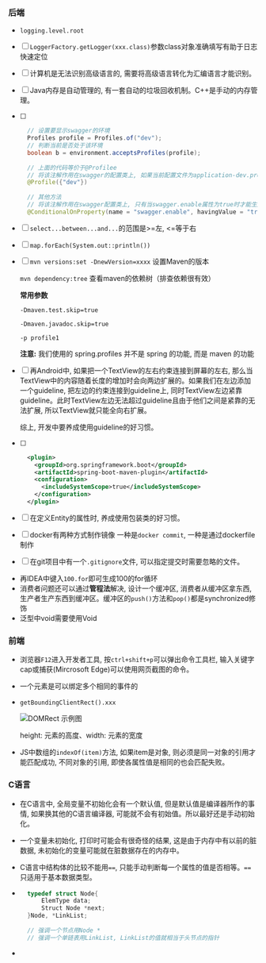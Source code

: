 ### 后端

+ `logging.level.root`

  

- [ ] `LoggerFactory.getLogger(xxx.class)`参数class对象准确填写有助于日志快速定位

    

- [ ] 计算机是无法识别高级语言的, 需要将高级语言转化为汇编语言才能识别。

    

- [ ] Java内存是自动管理的, 有一套自动的垃圾回收机制。C++是手动的内存管理。

    

- [ ] ```java
    // 设置要显示swagger的环境
    Profiles profile = Profiles.of("dev");
    // 判断当前是否处于该环境
    boolean b = environment.acceptsProfiles(profile);
    
    // 上面的代码等价于@Profilee
    // 将该注解作用在swagger的配置类上, 如果当前配置文件为application-dev.properties则表明当前处于开发环境, 此时才可以访问swagger页面
    @Profile({"dev"})
    
    // 其他方法
    // 将该注解作用在swagger配置类上, 只有当swagger.enable属性为true时才能生效
    @ConditionalOnProperty(name = "swagger.enable", havingValue = "true")
    ```

    

- [ ] `select...between...and...`的范围是>=左, <=等于右

    

- [ ] `map.forEach(System.out::println())`

    

- [ ] `mvn versions:set -DnewVersion=xxxx`  设置Maven的版本

    `mvn dependency:tree`  查看maven的依赖树（排查依赖很有效）

    **常用参数**

    `-Dmaven.test.skip=true`

    `-Dmaven.javadoc.skip=true`

    `-p profile1`

    **注意:** 我们使用的 spring.profiles 并不是 spring 的功能, 而是 maven 的功能

    

- [ ] 再Android中, 如果把一个TextView的左右约束连接到屏幕的左右, 那么当TextView中的内容随着长度的增加时会向两边扩展的。如果我们在左边添加一个guideline, 把左边的约束连接到guideline上, 同时TextView左边紧靠guideline。此时TextView左边无法超过guideline且由于他们之间是紧靠的无法扩展, 所以TextView就只能全向右扩展。

    综上, 开发中要养成使用guideline的好习惯。

    

- [ ] ```xml
    <plugin>
      <groupId>org.springframework.boot</groupId>
      <artifactId>spring-boot-maven-plugin</artifactId>
      <configuration>
        <includeSystemScope>true</includeSystemScope>
      </configuration>
    </plugin>
    ```



- [ ] 在定义Entity的属性时, 养成使用包装类的好习惯。



- [ ] docker有两种方式制作镜像 一种是`docker commit`, 一种是通过dockerfile制作



- [ ] 在git项目中有一个`.gitignore`文件, 可以指定提交时需要忽略的文件。



+ 再IDEA中键入`100.for`即可生成100的for循环
+ 消费者问题还可以通过**管程法**解决, 设计一个缓冲区, 消费者从缓冲区拿东西, 生产者生产东西到缓冲区。缓冲区的`push()`方法和`pop()`都是synchronized修饰
+ 泛型中void需要使用Void





















### 前端

+ 浏览器`F12`进入开发者工具, 按`ctrl+shift+p`可以弹出命令工具栏, 输入关键字cap或捕获(Mircrosoft Edge)可以使用网页截图的命令。

+ 一个元素是可以绑定多个相同的事件的

+ `getBoundingClientRect().xxx`

    ![DOMRect 示例图](https://mdn.mozillademos.org/files/15087/rect.png)

    height: 元素的高度、width: 元素的宽度
    
+ JS中数组的`indexOf(item)`方法, 如果item是对象, 则必须是同一对象的引用才能匹配成功, 不同对象的引用, 即使各属性值是相同的也会匹配失败。

















### C语言

+ 在C语言中, 全局变量不初始化会有一个默认值, 但是默认值是编译器所作的事情, 如果换其他的C语言编译器, 可能就不会有初始值。所以最好还是手动初始化。

+ 一个变量未初始化, 打印时可能会有很奇怪的结果, 这是由于内存中有以前的脏数据, 未初始化的变量可能就在脏数据存在的内存中。

+ C语言中结构体的比较不能用`==`, 只能手动判断每一个属性的值是否相等。`==`只适用于基本数据类型。

+ ```c
    typedef struct Node{
        ElemType data;
        Struct Node *next;
    }Node, *LinkList;
    
    // 强调一个节点用Node *
    // 强调一个单链表用LinkList, LinkList的值就相当于头节点的指针
    ```

+ 